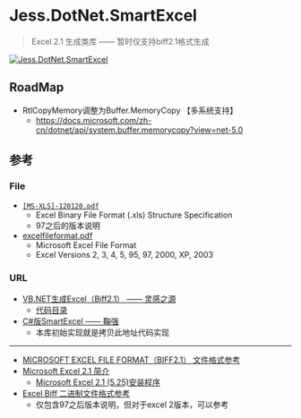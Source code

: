 # Jess.DotNet.SmartExcel

> Excel 2.1 生成类库 —— 暂时仅支持biff2.1格式生成

[![Jess.DotNet.SmartExcel](https://img.shields.io/nuget/dt/Jess.DotNet.SmartExcel)](https://www.nuget.org/packages/Jess.DotNet.SmartExcel/) 

## RoadMap

* RtlCopyMemory调整为Buffer.MemoryCopy 【多系统支持】
    * https://docs.microsoft.com/zh-cn/dotnet/api/system.buffer.memorycopy?view=net-5.0


## 参考

### File

* [`[MS-XLS]-120120.pdf`](./docs/[MS-XLS]-120120.pdf)
    * Excel Binary File Format (.xls) Structure Specification
    * 97之后的版本说明
* [excelfileformat.pdf](./docs/excelfileformat.pdf)
    * Microsoft Excel File Format
    * Excel Versions 2, 3, 4, 5, 95, 97, 2000, XP, 2003

### URL

* [VB.NET生成Excel（Biff2.1） —— 灵感之源](https://www.cnblogs.com/unruledboy/archive/2004/07/07/22093.html)
    * [代码目录](./ref/VB/SmartExcelLib/)
* [C#版SmartExcel —— 鞠强](https://www.cnblogs.com/juqiang/archive/2004/07/08/22255.html)
    * 本库初始实现就是拷贝此地址代码实现

----

* [MICROSOFT EXCEL FILE FORMAT（BIFF2.1） 文件格式参考](https://www.cnblogs.com/shiningrise/archive/2007/06/23/793836.html)
* [Microsoft Excel 2.1 简介](https://winworldpc.com/product/microsoft-excel/2x)
    * [Microsoft Excel 2.1 (5.25)安装程序](./tools/Microsoft%20Excel%202.1%20(5.25).7z)
* [Excel Biff 二进制文件格式参考](https://docs.microsoft.com/en-us/openspecs/office_file_formats/ms-xls/cd03cb5f-ca02-4934-a391-bb674cb8aa06)
    * 仅包含97之后版本说明，但对于excel 2版本，可以参考
